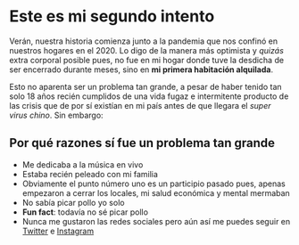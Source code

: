 # Este es mi segundo intento

Verán, nuestra historia comienza junto a la pandemia que nos confinó en nuestros hogares en el 2020. Lo digo de la manera más optimista y *quizás* extra corporal posible pues, no fue en mi hogar donde tuve la desdicha de ser encerrado durante meses, sino en **mi primera habitación alquilada**. 

Esto no aparenta ser un problema tan grande, a pesar de haber tenido tan solo 18 años recién cumplidos de una vida fugaz e intermitente producto de las crisis que de por sí existían en mi país antes de que llegara el *super virus chino*. Sin embargo:

## Por qué razones sí fue un problema tan grande
- Me dedicaba a la música en vivo
- Estaba recién peleado con mi familia
- Obviamente el punto número uno es un participio pasado pues, apenas empezaron a cerrar los locales, mi salud económica y mental mermaban
- No sabía picar pollo yo solo
- **Fun fact**: todavía no sé picar pollo
- Nunca me gustaron las redes sociales pero aún así me puedes seguir en [Twitter](https://twitter.com/alprames "Twitter") e [Instagram](https://www.instagram.com/alprammes)
